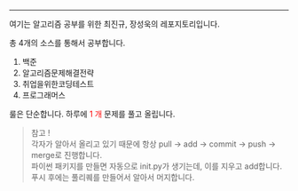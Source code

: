 ---

여기는 알고리즘 공부를 위한 최진규, 장성욱의 레포지토리입니다.

총 4개의 소스를 통해서 공부합니다.
1. 백준
2. 알고리즘문제해결전략
3. 취업을위한코딩테스트
4. 프로그래머스

룰은 단순합니다.
하루에
<span style="color:red">1 개</span> 
문제를 풀고 올립니다.

> 참고 ! <br>
> 각자가 알아서 올리고 있기 때문에 항상 pull -> add -> commit -> push -> merge로 진행합니다. <br>
> 파이썬 패키지를 만들면 자동으로 init.py가 생기는데, 이를 지우고 add합니다. <br>
> 푸시 후에는 풀리퀘를 만들어서 알아서 머지합니다. <br>

